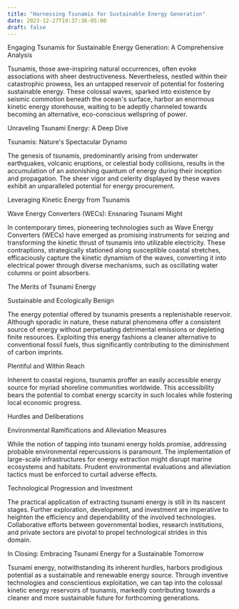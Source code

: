 ```yaml
---
title: "Harnessing Tsunamis for Sustainable Energy Generation"
date: 2023-12-27T19:37:36-05:00
draft: false
---
```


Engaging Tsunamis for Sustainable Energy Generation: A Comprehensive Analysis

Tsunamis, those awe-inspiring natural occurrences, often evoke associations with sheer destructiveness. Nevertheless, nestled within their catastrophic prowess, lies an untapped reservoir of potential for fostering sustainable energy. These colossal waves, sparked into existence by seismic commotion beneath the ocean's surface, harbor an enormous kinetic energy storehouse, waiting to be adeptly channeled towards becoming an alternative, eco-conscious wellspring of power.

Unraveling Tsunami Energy: A Deep Dive

Tsunamis: Nature's Spectacular Dynamo

The genesis of tsunamis, predominantly arising from underwater earthquakes, volcanic eruptions, or celestial body collisions, results in the accumulation of an astonishing quantum of energy during their inception and propagation. The sheer vigor and celerity displayed by these waves exhibit an unparalleled potential for energy procurement.

Leveraging Kinetic Energy from Tsunamis

Wave Energy Converters (WECs): Ensnaring Tsunami Might

In contemporary times, pioneering technologies such as Wave Energy Converters (WECs) have emerged as promising instruments for seizing and transforming the kinetic thrust of tsunamis into utilizable electricity. These contraptions, strategically stationed along susceptible coastal stretches, efficaciously capture the kinetic dynamism of the waves, converting it into electrical power through diverse mechanisms, such as oscillating water columns or point absorbers.

The Merits of Tsunami Energy

Sustainable and Ecologically Benign

The energy potential offered by tsunamis presents a replenishable reservoir. Although sporadic in nature, these natural phenomena offer a consistent source of energy without perpetuating detrimental emissions or depleting finite resources. Exploiting this energy fashions a cleaner alternative to conventional fossil fuels, thus significantly contributing to the diminishment of carbon imprints.

Plentiful and Within Reach

Inherent to coastal regions, tsunamis proffer an easily accessible energy source for myriad shoreline communities worldwide. This accessibility bears the potential to combat energy scarcity in such locales while fostering local economic progress.

Hurdles and Deliberations

Environmental Ramifications and Alleviation Measures

While the notion of tapping into tsunami energy holds promise, addressing probable environmental repercussions is paramount. The implementation of large-scale infrastructures for energy extraction might disrupt marine ecosystems and habitats. Prudent environmental evaluations and alleviation tactics must be enforced to curtail adverse effects.

Technological Progression and Investment

The practical application of extracting tsunami energy is still in its nascent stages. Further exploration, development, and investment are imperative to heighten the efficiency and dependability of the involved technologies. Collaborative efforts between governmental bodies, research institutions, and private sectors are pivotal to propel technological strides in this domain.

In Closing: Embracing Tsunami Energy for a Sustainable Tomorrow

Tsunami energy, notwithstanding its inherent hurdles, harbors prodigious potential as a sustainable and renewable energy source. Through inventive technologies and conscientious exploitation, we can tap into the colossal kinetic energy reservoirs of tsunamis, markedly contributing towards a cleaner and more sustainable future for forthcoming generations.